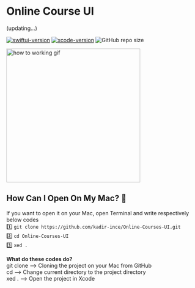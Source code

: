 # Online Course UI

(updating...)

[![swiftui-version](https://img.shields.io/badge/swiftui-blue)](https://developer.apple.com/documentation/swiftui)
[![xcode-version](https://img.shields.io/badge/xcode-11-brightgreen)](https://developer.apple.com/xcode/)
![GitHub repo size](https://img.shields.io/github/repo-size/kadir-ince/Online-Courses-UI)




<p>
  <img src="https://github.com/kadir-ince/Online-Courses-UI/blob/master/whats-like.gif" width="350" alt="how to working gif">
</p>

## How Can I Open On My Mac?  🔨

If you want to open it on your Mac, open Terminal and write respectively below codes
<br>
1️⃣ ``` git clone https://github.com/kadir-ince/Online-Courses-UI.git ```  <br>
2️⃣ ``` cd Online-Courses-UI ``` <br>
3️⃣ ``` xed . ``` <br>

<b>What do these codes do?</b> <br>
git clone --> Cloning the project on your Mac from GitHub <br>
cd  --> Change current directory to the project directory <br>
xed . --> Open the project in Xcode <br>

